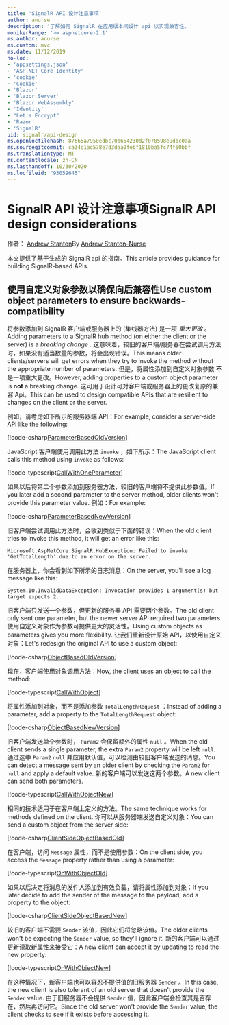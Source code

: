 ```yaml
---
title: 'SignalR API 设计注意事项'
author: anurse
description: '了解如何 SignalR 在应用版本间设计 api 以实现兼容性。'
monikerRange: '>= aspnetcore-2.1'
ms.author: anurse
ms.custom: mvc
ms.date: 11/12/2019
no-loc:
- 'appsettings.json'
- 'ASP.NET Core Identity'
- 'cookie'
- 'Cookie'
- 'Blazor'
- 'Blazor Server'
- 'Blazor WebAssembly'
- 'Identity'
- "Let's Encrypt"
- 'Razor'
- 'SignalR'
uid: signalr/api-design
ms.openlocfilehash: 87665a7950edbc70b664230d2f078598e9dbc0aa
ms.sourcegitcommit: ca34c1ac578e7d3daa0febf1810ba5fc74f60bbf
ms.translationtype: MT
ms.contentlocale: zh-CN
ms.lasthandoff: 10/30/2020
ms.locfileid: "93059645"
---
```

# <a name="no-locsignalr-api-design-considerations"></a><span data-ttu-id="6b81b-103">SignalR API 设计注意事项</span><span class="sxs-lookup"><span data-stu-id="6b81b-103">SignalR API design considerations</span></span>

<span data-ttu-id="6b81b-104">作者： [Andrew Stanton](https://twitter.com/anurse)</span><span class="sxs-lookup"><span data-stu-id="6b81b-104">By [Andrew Stanton-Nurse](https://twitter.com/anurse)</span></span>

<span data-ttu-id="6b81b-105">本文提供了基于生成的 SignalR api 的指南。</span><span class="sxs-lookup"><span data-stu-id="6b81b-105">This article provides guidance for building SignalR-based APIs.</span></span>

## <a name="use-custom-object-parameters-to-ensure-backwards-compatibility"></a><span data-ttu-id="6b81b-106">使用自定义对象参数以确保向后兼容性</span><span class="sxs-lookup"><span data-stu-id="6b81b-106">Use custom object parameters to ensure backwards-compatibility</span></span>

<span data-ttu-id="6b81b-107">将参数添加到 SignalR 客户端或服务器上的 (集线器方法) 是一项 *重大更改* 。</span><span class="sxs-lookup"><span data-stu-id="6b81b-107">Adding parameters to a SignalR hub method (on either the client or the server) is a *breaking change* .</span></span> <span data-ttu-id="6b81b-108">这意味着，较旧的客户端/服务器在尝试调用方法时，如果没有适当数量的参数，将会出现错误。</span><span class="sxs-lookup"><span data-stu-id="6b81b-108">This means older clients/servers will get errors when they try to invoke the method without the appropriate number of parameters.</span></span> <span data-ttu-id="6b81b-109">但是，将属性添加到自定义对象参数 **不** 是一项重大更改。</span><span class="sxs-lookup"><span data-stu-id="6b81b-109">However, adding properties to a custom object parameter is **not** a breaking change.</span></span> <span data-ttu-id="6b81b-110">这可用于设计可对客户端或服务器上的更改复原的兼容 Api。</span><span class="sxs-lookup"><span data-stu-id="6b81b-110">This can be used to design compatible APIs that are resilient to changes on the client or the server.</span></span>

<span data-ttu-id="6b81b-111">例如，请考虑如下所示的服务器端 API：</span><span class="sxs-lookup"><span data-stu-id="6b81b-111">For example, consider a server-side API like the following:</span></span>

[!code-csharp[ParameterBasedOldVersion](api-design/sample/Samples.cs?name=ParameterBasedOldVersion)]

<span data-ttu-id="6b81b-112">JavaScript 客户端使用调用此方法 `invoke` ，如下所示：</span><span class="sxs-lookup"><span data-stu-id="6b81b-112">The JavaScript client calls this method using `invoke` as follows:</span></span>

[!code-typescript[CallWithOneParameter](api-design/sample/Samples.ts?name=CallWithOneParameter)]

<span data-ttu-id="6b81b-113">如果以后将第二个参数添加到服务器方法，较旧的客户端将不提供此参数值。</span><span class="sxs-lookup"><span data-stu-id="6b81b-113">If you later add a second parameter to the server method, older clients won't provide this parameter value.</span></span> <span data-ttu-id="6b81b-114">例如：</span><span class="sxs-lookup"><span data-stu-id="6b81b-114">For example:</span></span>

[!code-csharp[ParameterBasedNewVersion](api-design/sample/Samples.cs?name=ParameterBasedNewVersion)]

<span data-ttu-id="6b81b-115">旧客户端尝试调用此方法时，会收到类似于下面的错误：</span><span class="sxs-lookup"><span data-stu-id="6b81b-115">When the old client tries to invoke this method, it will get an error like this:</span></span>

```
Microsoft.AspNetCore.SignalR.HubException: Failed to invoke 'GetTotalLength' due to an error on the server.
```

<span data-ttu-id="6b81b-116">在服务器上，你会看到如下所示的日志消息：</span><span class="sxs-lookup"><span data-stu-id="6b81b-116">On the server, you'll see a log message like this:</span></span>

```
System.IO.InvalidDataException: Invocation provides 1 argument(s) but target expects 2.
```

<span data-ttu-id="6b81b-117">旧客户端只发送一个参数，但更新的服务器 API 需要两个参数。</span><span class="sxs-lookup"><span data-stu-id="6b81b-117">The old client only sent one parameter, but the newer server API required two parameters.</span></span> <span data-ttu-id="6b81b-118">使用自定义对象作为参数可提供更大的灵活性。</span><span class="sxs-lookup"><span data-stu-id="6b81b-118">Using custom objects as parameters gives you more flexibility.</span></span> <span data-ttu-id="6b81b-119">让我们重新设计原始 API，以使用自定义对象：</span><span class="sxs-lookup"><span data-stu-id="6b81b-119">Let's redesign the original API to use a custom object:</span></span>

[!code-csharp[ObjectBasedOldVersion](api-design/sample/Samples.cs?name=ObjectBasedOldVersion)]

<span data-ttu-id="6b81b-120">现在，客户端使用对象调用方法：</span><span class="sxs-lookup"><span data-stu-id="6b81b-120">Now, the client uses an object to call the method:</span></span>

[!code-typescript[CallWithObject](api-design/sample/Samples.ts?name=CallWithObject)]

<span data-ttu-id="6b81b-121">将属性添加到对象，而不是添加参数 `TotalLengthRequest` ：</span><span class="sxs-lookup"><span data-stu-id="6b81b-121">Instead of adding a parameter, add a property to the `TotalLengthRequest` object:</span></span>

[!code-csharp[ObjectBasedNewVersion](api-design/sample/Samples.cs?name=ObjectBasedNewVersion&highlight=4,9-13)]

<span data-ttu-id="6b81b-122">旧客户端发送单个参数时， `Param2` 会保留额外的属性 `null` 。</span><span class="sxs-lookup"><span data-stu-id="6b81b-122">When the old client sends a single parameter, the extra `Param2` property will be left `null`.</span></span> <span data-ttu-id="6b81b-123">通过选中 `Param2` `null` 并应用默认值，可以检测由较旧客户端发送的消息。</span><span class="sxs-lookup"><span data-stu-id="6b81b-123">You can detect a message sent by an older client by checking the `Param2` for `null` and apply a default value.</span></span> <span data-ttu-id="6b81b-124">新的客户端可以发送这两个参数。</span><span class="sxs-lookup"><span data-stu-id="6b81b-124">A new client can send both parameters.</span></span>

[!code-typescript[CallWithObjectNew](api-design/sample/Samples.ts?name=CallWithObjectNew)]

<span data-ttu-id="6b81b-125">相同的技术适用于在客户端上定义的方法。</span><span class="sxs-lookup"><span data-stu-id="6b81b-125">The same technique works for methods defined on the client.</span></span> <span data-ttu-id="6b81b-126">你可以从服务器端发送自定义对象：</span><span class="sxs-lookup"><span data-stu-id="6b81b-126">You can send a custom object from the server side:</span></span>

[!code-csharp[ClientSideObjectBasedOld](api-design/sample/Samples.cs?name=ClientSideObjectBasedOld)]

<span data-ttu-id="6b81b-127">在客户端，访问 `Message` 属性，而不是使用参数：</span><span class="sxs-lookup"><span data-stu-id="6b81b-127">On the client side, you access the `Message` property rather than using a parameter:</span></span>

[!code-typescript[OnWithObjectOld](api-design/sample/Samples.ts?name=OnWithObjectOld)]

<span data-ttu-id="6b81b-128">如果以后决定将消息的发件人添加到有效负载，请将属性添加到对象：</span><span class="sxs-lookup"><span data-stu-id="6b81b-128">If you later decide to add the sender of the message to the payload, add a property to the object:</span></span>

[!code-csharp[ClientSideObjectBasedNew](api-design/sample/Samples.cs?name=ClientSideObjectBasedNew&highlight=5)]

<span data-ttu-id="6b81b-129">较旧的客户端不需要 `Sender` 该值，因此它们将忽略该值。</span><span class="sxs-lookup"><span data-stu-id="6b81b-129">The older clients won't be expecting the `Sender` value, so they'll ignore it.</span></span> <span data-ttu-id="6b81b-130">新的客户端可以通过更新读取新属性来接受它：</span><span class="sxs-lookup"><span data-stu-id="6b81b-130">A new client can accept it by updating to read the new property:</span></span>

[!code-typescript[OnWithObjectNew](api-design/sample/Samples.ts?name=OnWithObjectNew&highlight=2-5)]

<span data-ttu-id="6b81b-131">在这种情况下，新客户端也可以容忍不提供值的旧服务器 `Sender` 。</span><span class="sxs-lookup"><span data-stu-id="6b81b-131">In this case, the new client is also tolerant of an old server that doesn't provide the `Sender` value.</span></span> <span data-ttu-id="6b81b-132">由于旧服务器不会提供 `Sender` 值，因此客户端会检查其是否存在，然后再访问它。</span><span class="sxs-lookup"><span data-stu-id="6b81b-132">Since the old server won't provide the `Sender` value, the client checks to see if it exists before accessing it.</span></span>
